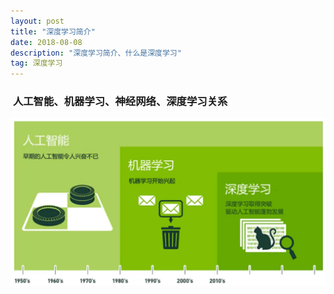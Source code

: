 ```yaml
---
layout: post
title: "深度学习简介"
date: 2018-08-08
description: "深度学习简介、什么是深度学习"
tag: 深度学习 
---
```




###  **人工智能、机器学习、神经网络、深度学习关系** 

![image](/images/dl/1.png)

